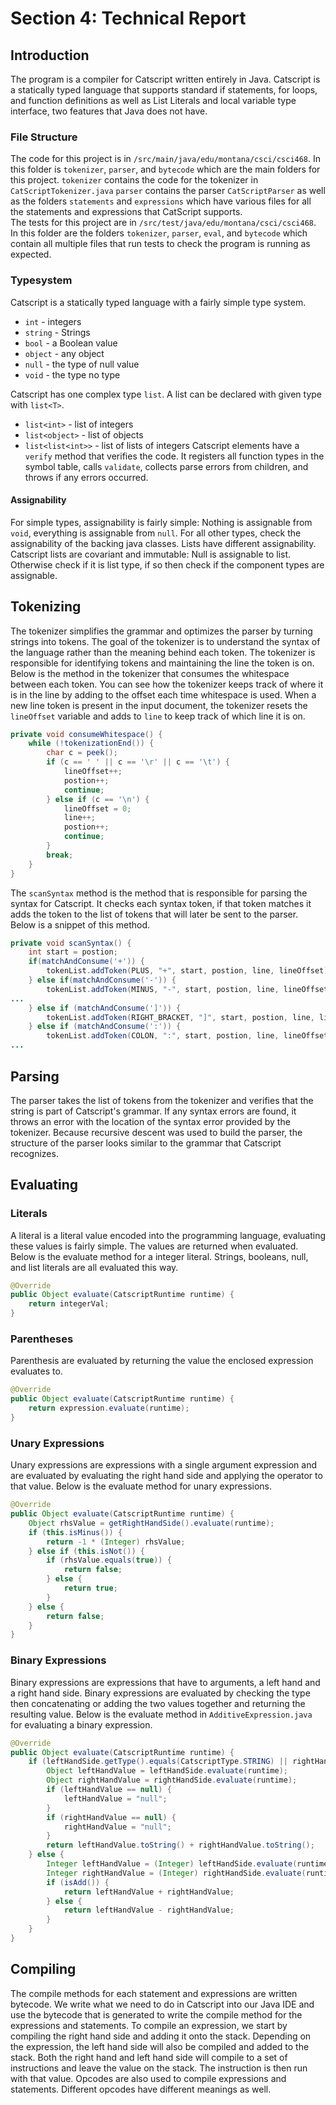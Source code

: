 # Section 4: Technical Report
## Introduction  
The program is a compiler for Catscript written entirely in Java. Catscript is a 
statically typed language that supports standard if statements, for loops, and 
function definitions as well as List Literals and local variable type interface, 
two features that Java does not have.   
### File Structure  
The code for this project is in `/src/main/java/edu/montana/csci/csci468`. In 
this folder is `tokenizer`, `parser`, and `bytecode` which are the main folders 
for this project. `tokenizer` contains the code for the tokenizer in `CatScriptTokenizer.java` 
`parser` contains the parser `CatScriptParser` as well as the folders `statements` 
and `expressions` which have various files for all the statements and expressions 
that CatScript supports.  
The tests for this project are in `/src/test/java/edu/montana/csci/csci468`. In this 
folder are the folders `tokenizer`, `parser`, `eval`, and `bytecode` which contain all 
multiple files that run tests to check the program is running as expected.  
### Typesystem  
Catscript is a statically typed language with a fairly simple type system. 
-  `int` - integers  
- `string` - Strings  
- `bool` - a Boolean value  
- `object` - any object  
- `null` - the type of null value  
- `void` - the type no type  
  
Catscript has one complex type `list`. A list can be declared with given type with `list<T>`.    
- `list<int>` - list of integers  
- `list<object>` - list of objects  
- `list<list<int>>` - list of lists of integers
Catscript elements have a `verify` method that verifies the code. It registers all function 
types in the symbol table, calls `validate`, collects parse errors from children, and throws 
if any errors occurred.   
#### Assignability  
For simple types, assignability is fairly simple: 
Nothing is assignable from `void`, everything is assignable from `null`. For all other types, 
check the assignability of the backing java classes.
Lists have different assignability. Catscript lists are covariant and immutable: 
Null is assignable to list. Otherwise check if it is list type, if so then check if the 
component types are assignable. 
  
## Tokenizing  
The tokenizer simplifies the grammar and optimizes the parser by turning strings into 
tokens. The goal of the tokenizer is to understand the syntax of the language rather 
than the meaning behind each token. The tokenizer is responsible for identifying tokens 
and maintaining the line the token is on.  
Below is the method in the tokenizer that consumes the whitespace between each 
token. You can see how the tokenizer keeps track of where it is in the line by adding 
to the offset each time whitespace is used. When a new line token is present in the input 
document, the tokenizer resets the `lineOffset` variable and adds to `line` to keep track 
of which line it is on.   
```java
private void consumeWhitespace() {
    while (!tokenizationEnd()) {
        char c = peek();
        if (c == ' ' || c == '\r' || c == '\t') {
            lineOffset++;
            postion++;
            continue;
        } else if (c == '\n') {
            lineOffset = 0;
            line++;
            postion++;
            continue;
        }
        break;
    }
}
```  
The `scanSyntax` method is the method that is responsible for parsing the syntax for Catscript. 
It checks each syntax token, if that token matches it adds the token to the list of tokens that 
will later be sent to the parser. Below is a snippet of this method.  
```java
private void scanSyntax() {
    int start = postion;
    if(matchAndConsume('+')) {
        tokenList.addToken(PLUS, "+", start, postion, line, lineOffset);
    } else if(matchAndConsume('-')) {
        tokenList.addToken(MINUS, "-", start, postion, line, lineOffset);
...
    } else if (matchAndConsume(']')) {
        tokenList.addToken(RIGHT_BRACKET, "]", start, postion, line, lineOffset);
    } else if (matchAndConsume(':')) {
        tokenList.addToken(COLON, ":", start, postion, line, lineOffset);
...
```   
   
## Parsing  
The parser takes the list of tokens from the tokenizer and verifies that the string is part of 
Catscript's grammar. If any syntax errors are found, it throws an error with the location of the 
syntax error provided by the tokenizer. Because recursive descent was used to build the parser, 
the structure of the parser looks similar to the grammar that Catscript recognizes.  
  
## Evaluating  
### Literals  
A literal is a literal value encoded into the programming language, evaluating these values is fairly 
simple. The values are returned when evaluated. Below is the evaluate method for a integer literal. 
Strings, booleans, null, and list literals are all evaluated this way.   
```java 
@Override
public Object evaluate(CatscriptRuntime runtime) {
    return integerVal;
}
```
### Parentheses  
Parenthesis are evaluated by returning the value the enclosed expression evaluates to. 
```java
@Override
public Object evaluate(CatscriptRuntime runtime) {
    return expression.evaluate(runtime);
}
```  
### Unary Expressions  
Unary expressions are expressions with a single argument expression and are evaluated by evaluating 
the right hand side and applying the operator to that value. Below is the evaluate method for unary 
expressions. 
```java 
@Override
public Object evaluate(CatscriptRuntime runtime) {
    Object rhsValue = getRightHandSide().evaluate(runtime);
    if (this.isMinus()) {
        return -1 * (Integer) rhsValue;
    } else if (this.isNot()) {
        if (rhsValue.equals(true)) {
            return false;
        } else {
            return true;
        }
    } else {
        return false;
    }
}
 ```
### Binary Expressions  
Binary expressions are expressions that have to arguments, a left hand and a right hand side. Binary 
expressions are evaluated by checking the type then concatenating or adding the two values together 
and returning the resulting value. Below is the evaluate method in `AdditiveExpression.java` for 
evaluating a binary expression.  
```java
@Override
public Object evaluate(CatscriptRuntime runtime) {
    if (leftHandSide.getType().equals(CatscriptType.STRING) || rightHandSide.getType().equals(CatscriptType.STRING)) {
        Object leftHandValue = leftHandSide.evaluate(runtime);
        Object rightHandValue = rightHandSide.evaluate(runtime);
        if (leftHandValue == null) {
            leftHandValue = "null";
        }
        if (rightHandValue == null) {
            rightHandValue = "null";
        }
        return leftHandValue.toString() + rightHandValue.toString();
    } else {
        Integer leftHandValue = (Integer) leftHandSide.evaluate(runtime);
        Integer rightHandValue = (Integer) rightHandSide.evaluate(runtime);
        if (isAdd()) {
            return leftHandValue + rightHandValue;
        } else {
            return leftHandValue - rightHandValue;
        }
    }
}
```  
  
## Compiling
The compile methods for each statement and expressions are written bytecode. We write what we need to do in 
Catscript into our Java IDE and use the bytecode that is generated to write the compile method for the 
expressions and statements. To compile an expression, we start by compiling the right hand side and adding it 
onto the stack. Depending on the expression, the left hand side will also be compiled and added to the stack. 
Both the right hand and left hand side will compile to a set of instructions and leave the value on the stack. 
The instruction is then run with that value. Opcodes are also used to compile expressions and statements. 
Different opcodes have different meanings as well. 
